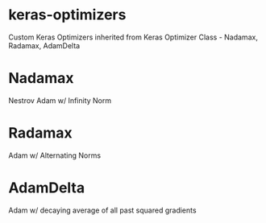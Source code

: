 # keras-optimizers
Custom Keras Optimizers inherited from Keras Optimizer Class - Nadamax, Radamax, AdamDelta

# Nadamax
Nestrov Adam w/ Infinity Norm

# Radamax
Adam w/ Alternating Norms

# AdamDelta
Adam w/ decaying average of all past squared gradients



